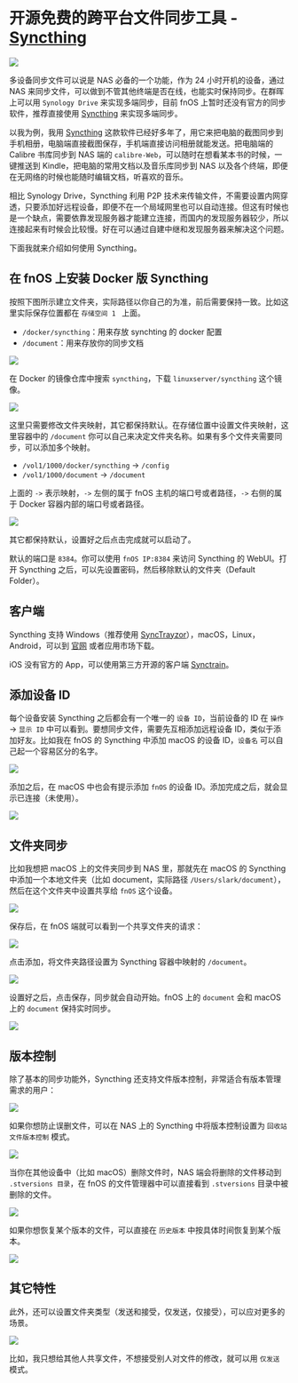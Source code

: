 # 开源免费的跨平台文件同步工具 - [Syncthing](https://syncthing.net/)

![](https://img.slarker.me/wiki/e310d62f71fd4b8eaf65461e6e437fb9.png)

多设备同步文件可以说是 NAS 必备的一个功能，作为 24 小时开机的设备，通过 NAS 来同步文件，可以做到不管其他终端是否在线，也能实时保持同步。在群晖上可以用 `Synology Drive` 来实现多端同步，目前 fnOS 上暂时还没有官方的同步软件，推荐直接使用 [Syncthing](https://syncthing.net/) 来实现多端同步。

以我为例，我用 [Syncthing](https://syncthing.net/) 这款软件已经好多年了，用它来把电脑的截图同步到手机相册，电脑端直接截图保存，手机端直接访问相册就能发送。把电脑端的 Calibre 书库同步到 NAS 端的 `calibre-Web`，可以随时在想看某本书的时候，一键推送到 Kindle，把电脑的常用文档以及音乐库同步到 NAS 以及各个终端，即便在无网络的时候也能随时编辑文档，听喜欢的音乐。

相比 Synology Drive，Syncthing 利用 P2P 技术来传输文件，不需要设置内网穿透，只要添加好远程设备，即便不在一个局域网里也可以自动连接。但这有时候也是一个缺点，需要依靠发现服务器才能建立连接，而国内的发现服务器较少，所以连接起来有时候会比较慢。好在可以通过自建中继和发现服务器来解决这个问题。

下面我就来介绍如何使用 Syncthing。

## 在 fnOS 上安装 Docker 版 Syncthing

按照下图所示建立文件夹，实际路径以你自己的为准，前后需要保持一致。比如这里实际保存位置都在 `存储空间 1 ` 上面。

- `/docker/syncthing`：用来存放 synchting 的 docker 配置
- `/document`：用来存放你的同步文档

![](https://img.slarker.me/wiki/07dff7385de64be4adf7e3c6dabb0792.png)

在 Docker 的镜像仓库中搜索 `syncthing`，下载 `linuxserver/syncthing` 这个镜像。

![](https://img.slarker.me/wiki/6c0ccc456e1b4ab38de788a782af2541.png)

这里只需要修改文件夹映射，其它都保持默认。在存储位置中设置文件夹映射，这里容器中的 `/document` 你可以自己来决定文件夹名称。如果有多个文件夹需要同步，可以添加多个映射。

- `/vol1/1000/docker/syncthing` -> `/config`
- `/vol1/1000/document` -> `/document`

上面的 `->` 表示映射，`->` 左侧的属于 fnOS 主机的端口号或者路径，`->` 右侧的属于 Docker 容器内部的端口号或者路径。

![](https://img.slarker.me/wiki/3cb8fd716db44970a944a7a2f0458076.png)

其它都保持默认，设置好之后点击完成就可以启动了。

默认的端口是 `8384`。你可以使用 `fnOS IP:8384` 来访问 Syncthing 的 WebUI。打开 Syncthing 之后，可以先设置密码，然后移除默认的文件夹（Default Folder）。

## 客户端

Syncthing 支持 Windows（推荐使用 [SyncTrayzor](https://github.com/canton7/SyncTrayzor)），macOS，Linux，Android，可以到 [官网](https://syncthing.net/downloads/) 或者应用市场下载。

iOS 没有官方的 App，可以使用第三方开源的客户端 [Synctrain](https://github.com/pixelspark/sushitrain)。

## 添加设备 ID

每个设备安装 Syncthing 之后都会有一个唯一的 `设备 ID`，当前设备的 ID 在 `操作` -> `显示 ID` 中可以看到。要想同步文件，需要先互相添加远程设备 ID，类似于添加好友。比如我在 fnOS 的 Syncthing 中添加 macOS 的设备 ID，`设备名` 可以自己起一个容易区分的名字。

![](https://img.slarker.me/wiki/6fb3f253215147daa9e9e2d3d0097eb1.png)

添加之后，在 macOS 中也会有提示添加 `fnOS` 的设备 ID。添加完成之后，就会显示已连接（未使用）。

![](https://img.slarker.me/wiki/ea7dc9f6c52e453d8ebf33a6283711d4.png)

## 文件夹同步

比如我想把 macOS 上的文件夹同步到 NAS 里，那就先在 macOS 的 Syncthing 中添加一个本地文件夹（比如 document，实际路径 `/Users/slark/document`），然后在这个文件夹中设置共享给 `fnOS` 这个设备。

![](https://img.slarker.me/wiki/82d26c4957d5424fa74dc2296505b335.png)

保存后，在 fnOS 端就可以看到一个共享文件夹的请求：

![](https://img.slarker.me/wiki/2a171e38b0f14435aa9ff090a3b69433.png)

点击添加，将文件夹路径设置为 Syncthing 容器中映射的 `/document`。

![](https://img.slarker.me/wiki/2cab1ef8442e47eeaf9732c3540a405e.png)

设置好之后，点击保存，同步就会自动开始。fnOS 上的 `document` 会和 macOS 上的 `document` 保持实时同步。

![](https://img.slarker.me/wiki/6b861902047d4375ba43a25f50cd03d9.png)

## 版本控制

除了基本的同步功能外，Syncthing 还支持文件版本控制，非常适合有版本管理需求的用户：

![](https://img.slarker.me/wiki/8f084c49fc874d08a0fd8948cda7d645.png)

如果你想防止误删文件，可以在 NAS 上的 Syncthing 中将版本控制设置为 `回收站文件版本控制` 模式。

![](https://img.slarker.me/wiki/a21412247d9f4f72b92e14795cdbb762.png)

当你在其他设备中（比如 macOS）删除文件时，NAS 端会将删除的文件移动到 `.stversions 目录`，在 fnOS 的文件管理器中可以直接看到 `.stversions` 目录中被删除的文件。

![](https://img.slarker.me/wiki/5ef827b6117a4710a722045118f910d1.png)

如果你想恢复某个版本的文件，可以直接在 `历史版本` 中按具体时间恢复到某个版本。

![](https://img.slarker.me/wiki/6ac81b4c08a345b98524e9bd0723b02f.png)

## 其它特性

此外，还可以设置文件夹类型（发送和接受，仅发送，仅接受），可以应对更多的场景。

![](https://img.slarker.me/wiki/e3eedc00f0eb4f02bb34fa62f2c34e02.png)

比如，我只想给其他人共享文件，不想接受别人对文件的修改，就可以用 `仅发送` 模式。